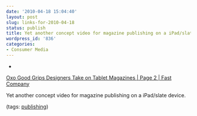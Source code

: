 ```yaml
---
date: '2010-04-18 15:04:40'
layout: post
slug: links-for-2010-04-18
status: publish
title: Yet another concept video for magazine publishing on a iPad/slate device.
wordpress_id: '836'
categories:
- Consumer Media
---
```


  * 
                

[Oxo Good Grips Designers Take on Tablet Magazines | Page 2 | Fast Company](http://www.fastcompany.com/article/smart-design-magazine-tablet-concept?page=0%2C1)


                

Yet another concept video for magazine publishing on a iPad/slate device.


                

(tags: [publishing](http://delicious.com/eob/publishing))


            
